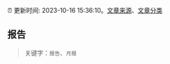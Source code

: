 :alarm_clock: 更新时间: 2023-10-16 15:36:10。[文章来源](/README.md)、[文章分类](/TAGS.md)

## 报告


> 关键字：`报告`、`月报`



